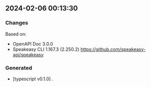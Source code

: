 

## 2024-02-06 00:13:30
### Changes
Based on:
- OpenAPI Doc 3.0.0 
- Speakeasy CLI 1.167.3 (2.250.2) https://github.com/speakeasy-api/speakeasy
### Generated
- [typescript v0.1.0] .